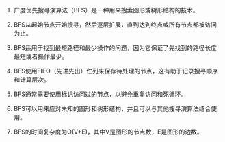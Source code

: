 

1. 广度优先搜寻演算法（BFS）是一种用来搜索图形或树形结构的技术。

2. BFS从起始节点开始搜寻，然后逐层扩展，直到达到终点或所有节点都被访问为止。

3. BFS适用于找到最短路径和最少操作的问题，因为它保证了先找到的路径长度最短或者操作最少。

4. BFS使用FIFO（先进先出）伫列来保存待处理的节点，这有助于记录搜寻顺序和计算层次。

5. BFS通常需要使用标记访问过的节点，以避免重复访问和死循环。

6. BFS可以用来应对未知的图形和树形结构，并且可以与其他搜寻演算法结合使用。

7. BFS的时间复杂度为O(V+E)，其中V是图形的节点数，E是图形的边数。